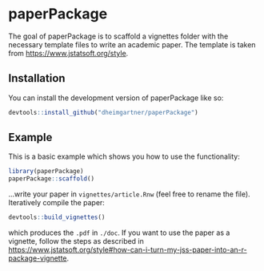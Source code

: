 
# paperPackage

The goal of paperPackage is to scaffold a vignettes folder with the necessary template files to write an academic paper. The template is taken from https://www.jstatsoft.org/style.

## Installation

You can install the development version of paperPackage like so:

``` r
devtools::install_github("dheimgartner/paperPackage")
```

## Example

This is a basic example which shows you how to use the functionality:

``` r
library(paperPackage)
paperPackage::scaffold()
```

...write your paper in `vignettes/article.Rnw` (feel free to rename the file). Iteratively compile the paper:

``` r
devtools::build_vignettes()
```

which produces the `.pdf` in `./doc`. If you want to use the paper as a vignette, follow the steps as described in https://www.jstatsoft.org/style#how-can-i-turn-my-jss-paper-into-an-r-package-vignette.
